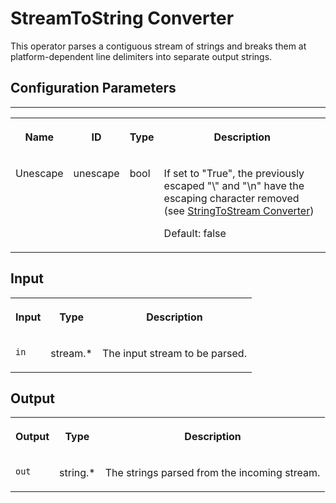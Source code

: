 <!-- loioe00cbeba2f0b403e9174aea4d0958157 -->

# StreamToString Converter

This operator parses a contiguous stream of strings and breaks them at platform-dependent line delimiters into separate output strings.



## Configuration Parameters

****


<table>
<tr>
<th valign="top">

Name

</th>
<th valign="top">

ID

</th>
<th valign="top">

Type

</th>
<th valign="top">

Description

</th>
</tr>
<tr>
<td valign="top">

Unescape

</td>
<td valign="top">

unescape

</td>
<td valign="top">

bool

</td>
<td valign="top">

If set to "True", the previously escaped "\\" and "\\n" have the escaping character removed \(see [StringToStream Converter](stringtostream-converter-a59d48f.md)\)

Default: false

</td>
</tr>
</table>



<a name="loioe00cbeba2f0b403e9174aea4d0958157__section_j3t_ykc_xdb"/>

## Input


<table>
<tr>
<th valign="top">

Input

</th>
<th valign="top">

Type

</th>
<th valign="top">

Description

</th>
</tr>
<tr>
<td valign="top">

`in` 

</td>
<td valign="top">

stream.\*

</td>
<td valign="top">

The input stream to be parsed.

</td>
</tr>
</table>



<a name="loioe00cbeba2f0b403e9174aea4d0958157__section_t4t_jlc_xdb"/>

## Output


<table>
<tr>
<th valign="top">

Output

</th>
<th valign="top">

Type

</th>
<th valign="top">

Description

</th>
</tr>
<tr>
<td valign="top">

`out` 

</td>
<td valign="top">

string.\*

</td>
<td valign="top">

The strings parsed from the incoming stream.

</td>
</tr>
</table>


